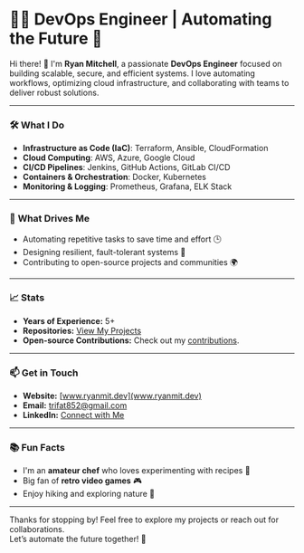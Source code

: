 # 👨‍💻 DevOps Engineer | Automating the Future 🚀  

Hi there! 👋 I'm **Ryan Mitchell**, a passionate **DevOps Engineer** focused on building scalable, secure, and efficient systems. I love automating workflows, optimizing cloud infrastructure, and collaborating with teams to deliver robust solutions.

---

### 🛠️ **What I Do**
- **Infrastructure as Code (IaC)**: Terraform, Ansible, CloudFormation  
- **Cloud Computing**: AWS, Azure, Google Cloud  
- **CI/CD Pipelines**: Jenkins, GitHub Actions, GitLab CI/CD  
- **Containers & Orchestration**: Docker, Kubernetes  
- **Monitoring & Logging**: Prometheus, Grafana, ELK Stack  

---

### 🌟 **What Drives Me**
- Automating repetitive tasks to save time and effort 🕒  
- Designing resilient, fault-tolerant systems 💪  
- Contributing to open-source projects and communities 🌍  

---

### 📈 **Stats**
- **Years of Experience:** 5+  
- **Repositories:** [View My Projects](https://github.com/YourUsername?tab=repositories)  
- **Open-source Contributions:** Check out my [contributions](https://github.com/YourUsername?tab=overview&from=2024-01-01&to=2024-12-31).  

---

### 📫 **Get in Touch**
- **Website:** [www.ryanmit.dev](www.ryanmit.dev)  
- **Email:** trifat852@gmail.com 
- **LinkedIn:** [Connect with Me](https://linkedin.com/in/ryan-mitchell-tech)  

---

### 📚 **Fun Facts**
- I'm an **amateur chef** who loves experimenting with recipes 🍳  
- Big fan of **retro video games** 🎮  
- Enjoy hiking and exploring nature 🌲  

---

Thanks for stopping by! Feel free to explore my projects or reach out for collaborations.  
Let’s automate the future together! 🚀  
